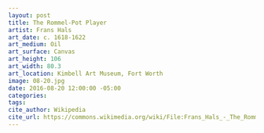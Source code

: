 ```yaml
---
layout: post
title: The Rommel-Pot Player
artist: Frans Hals
art_date: c. 1618-1622
art_medium: Oil
art_surface: Canvas
art_height: 106
art_width: 80.3
art_location: Kimbell Art Museum, Fort Worth
image: 08-20.jpg
date: 2016-08-20 12:00:00 -05:00
categories:
tags:
cite_author: Wikipedia
cite_url: https://commons.wikimedia.org/wiki/File:Frans_Hals_-_The_Rommel-Pot_Player_-_Google_Art_Project.jpg
---
```

